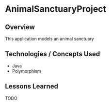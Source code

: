 # AnimalSanctuaryProject

## Overview
This application models an animal sanctuary

## Technologies / Concepts Used
* Java
* Polymorphism

## Lessons Learned


TODO